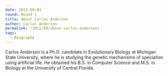 ```yaml
---
date: 2012-09-03
round: Round 1
title: About Carlos Anderson
author: Carlos Anderson
permalink: /2012/09/about-carlos-anderson/
tags:
  - Biography
---
```

Carlos Anderson is a Ph.D. candidate in Evolutionary Biology at Michigan State University, where he is studying the genetic mechanisms of speciation using artificial life. He obtained his B.S. in Computer Science and M.S. in Biology at the University of Central Florida.
